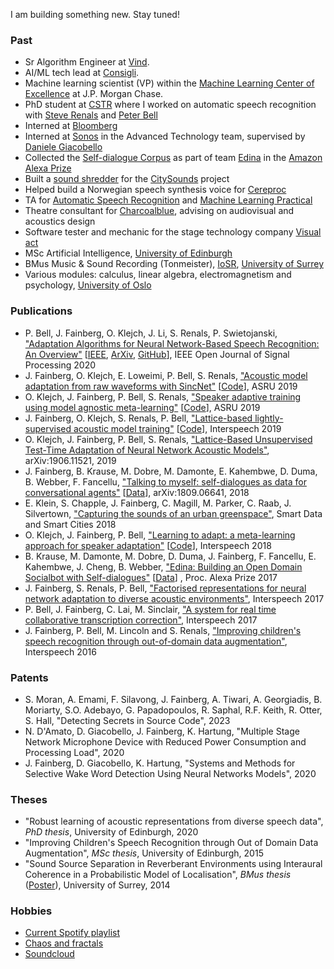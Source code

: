 I am building something new. Stay tuned!

### Past

- Sr Algorithm Engineer at [Vind].
- AI/ML tech lead at [Consigli].
- Machine learning scientist (VP) within the [Machine Learning Center of Excellence] at J.P. Morgan Chase.
- PhD student at [CSTR] where I worked on automatic speech recognition with [Steve Renals] and [Peter Bell]
- Interned at [Bloomberg]
- Interned at [Sonos] in the Advanced Technology team, supervised by [Daniele Giacobello]
- Collected the [Self-dialogue Corpus] as part of team [Edina] in the [Amazon Alexa Prize]
- Built a [sound shredder](https://www.research.ed.ac.uk/portal/files/70005023/citysounds_overview_v1.3.pdf) for the [CitySounds] project
- Helped build a Norwegian speech synthesis voice for [Cereproc]
- TA for [Automatic Speech Recognition] and [Machine Learning Practical]
- Theatre consultant for [Charcoalblue], advising on audiovisual and acoustics design
- Software tester and mechanic for the stage technology company [Visual act]
- MSc Artificial Intelligence, [University of Edinburgh]
- BMus Music & Sound Recording (Tonmeister), [IoSR], [University of Surrey]
- Various modules: calculus, linear algebra, electromagnetism and psychology, [University of Oslo]

### Publications

- P. Bell, J. Fainberg, O. Klejch, J. Li, S. Renals, P. Swietojanski, ["Adaptation Algorithms for Neural Network-Based Speech Recognition: An Overview"](https://ieeexplore.ieee.org/abstract/document/9296327) [[IEEE](https://ieeexplore.ieee.org/abstract/document/9296327), [ArXiv](https://arxiv.org/abs/2008.06580), [GitHub](https://github.com/pswietojanski/ojsp_adaptation_review_2020)], IEEE Open Journal of Signal Processing 2020
- J. Fainberg, O. Klejch, E. Loweimi, P. Bell, S. Renals, ["Acoustic model adaptation from raw waveforms with SincNet"](http://arxiv.org/abs/1909.13759) [[Code](https://github.com/jfainberg/sincnet_adapt)], ASRU 2019
- O. Klejch, J. Fainberg, P. Bell, S. Renals, ["Speaker adaptive training using model agnostic meta-learning"](https://arxiv.org/abs/1910.10605) [[Code](https://github.com/ondrejklejch/learning_to_adapt)], ASRU 2019
- J. Fainberg, O. Klejch, S. Renals, P. Bell, ["Lattice-based lightly-supervised acoustic model training"](https://arxiv.org/pdf/1905.13150.pdf) [[Code](https://github.com/jfainberg/lattice_combination)], Interspeech 2019
- O. Klejch, J. Fainberg, P. Bell, S. Renals, ["Lattice-Based Unsupervised Test-Time Adaptation of Neural Network Acoustic Models"](https://arxiv.org/pdf/1906.11521.pdf), arXiv:1906.11521, 2019
- J. Fainberg, B. Krause, M. Dobre, M. Damonte, E. Kahembwe, D. Duma, B. Webber, F. Fancellu, ["Talking to myself: self-dialogues as data for conversational agents"](https://arxiv.org/pdf/1809.06641.pdf) [[Data](https://github.com/jfainberg/self_dialogue_corpus)], arXiv:1809.06641, 2018
- E. Klein, S. Chapple, J. Fainberg, C. Magill, M. Parker, C. Raab, J. Silvertown, ["Capturing the sounds of an urban greenspace"](https://www.research.ed.ac.uk/portal/files/70005023/citysounds_overview_v1.3.pdf), Smart Data and Smart Cities 2018
- O. Klejch, J. Fainberg, P. Bell, ["Learning to adapt: a meta-learning approach for speaker adaptation"](https://www.isca-speech.org/archive/Interspeech_2018/pdfs/1244.pdf) [[Code](https://github.com/ondrejklejch/learning_to_adapt)], Interspeech 2018
- B. Krause, M. Damonte, M. Dobre, D. Duma, J. Fainberg, F. Fancellu, E. Kahembwe, J. Cheng, B. Webber, ["Edina: Building an Open Domain Socialbot with
  Self-dialogues"](https://arxiv.org/pdf/1709.09816.pdf) [[Data](https://github.com/jfainberg/self_dialogue_corpus)]
  , Proc. Alexa Prize 2017
- J. Fainberg, S. Renals, P. Bell, ["Factorised representations for neural network adaptation to diverse acoustic environments"](http://www.research.ed.ac.uk/portal/files/39658781/joachimIS2017.pdf), Interspeech 2017
- P. Bell, J. Fainberg, C. Lai, M. Sinclair, ["A system for real time collaborative transcription correction"](http://www.research.ed.ac.uk/portal/files/39291622/is2017demo_nh_1.pdf), Interspeech 2017
- J. Fainberg, P. Bell, M. Lincoln and S. Renals, ["Improving children's speech recognition through out-of-domain data augmentation"](http://www.cstr.ed.ac.uk/downloads/publications/2016/master.pdf), Interspeech 2016

### Patents

- S. Moran, A. Emami, F. Silavong, J. Fainberg, A. Tiwari, A. Georgiadis, B. Moriarty, S.O. Adebayo, G. Papadopoulos, R. Saphal, R.F. Keith, R. Otter, S. Hall, "Detecting Secrets in Source Code", 2023
- N. D'Amato, D. Giacobello, J. Fainberg, K. Hartung, "Multiple Stage Network Microphone Device with Reduced Power Consumption and Processing Load", 2020
- J. Fainberg, D. Giacobello, K. Hartung, "Systems and Methods for Selective Wake Word Detection Using Neural Networks Models", 2020

### Theses

- "Robust learning of acoustic representations from diverse speech data", _PhD thesis_, University of Edinburgh, 2020
- "Improving Children's Speech Recognition through Out of Domain Data Augmentation", _MSc thesis_, University of Edinburgh, 2015
- "Sound Source Separation in Reverberant Environments using Interaural Coherence in a Probabilistic Model of Localisation", _BMus thesis_ ([Poster](../soundsource_poster.pdf)), University of Surrey, 2014

### Hobbies

- [Current Spotify playlist](https://open.spotify.com/playlist/4r6lFJOBHyutziAGhaqke9?si=pxVxWwOESNGZHqoTfQwXxw)
- [Chaos and fractals](/chaos)
- [Soundcloud](https://soundcloud.com/jodles-1)

[University of Edinburgh]: http://www.ed.ac.uk
[University of Surrey]: http://www.surrey.ac.uk
[University of Oslo]: http://www.uio.no
[IoSR]: http://iosr.surrey.ac.uk
[School of Informatics]: http://www.ed.ac.uk/informatics/
[CSTR]: http://www.cstr.ed.ac.uk
[ILCC]: http://www.ilcc.inf.ed.ac.uk
[Steve Renals]: https://www.research.ed.ac.uk/portal/en/persons/stephen-renals(3593b144-170a-4242-90cf-16ffbe82f45f).html
[Peter Bell]: http://homepages.inf.ed.ac.uk/pbell1/
[Charcoalblue]: http://www.charcoalblue.com
[Visual act]: http://visualact.net
[Daniele Giacobello]: https://giacobello.github.io
[Sonos]: http://www.sonos.com
[Bloomberg]: http://www.bloomberg.net
[CitySounds]: https://citysounds.eu
[Edina]: https://developer.amazon.com/alexaprize/challenges/past-challenges/2017/edina
[Amazon Alexa Prize]: https://developer.amazon.com/alexaprize
[Self-dialogue Corpus]: https://github.com/jfainberg/self_dialogue_corpus
[Cereproc]: https://www.cereproc.com
[Automatic Speech Recognition]: http://www.inf.ed.ac.uk/teaching/courses/asr/index-2019.html
[Machine Learning Practical]: http://www.inf.ed.ac.uk/teaching/courses/mlp/index-2018.html
[Machine Learning Center of Excellence]: https://www.jpmorgan.com/insights/technology/applied-ai-and-ml
[Consigli]: https://www.consigli.no
[Vind]: https://www.vind.ai
